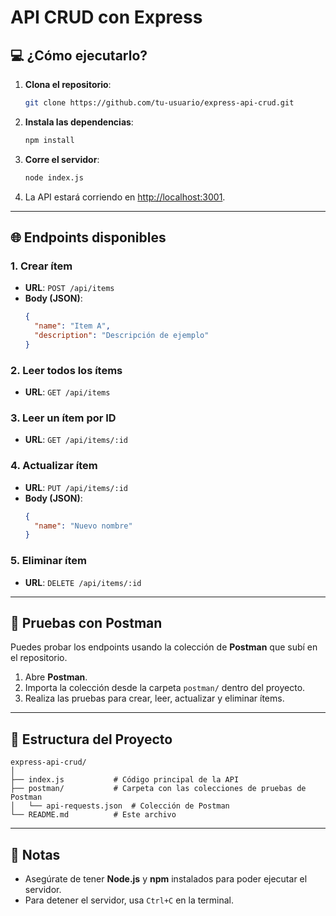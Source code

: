 
# API CRUD con Express

## 💻 ¿Cómo ejecutarlo?

1. **Clona el repositorio**:
    ```bash
    git clone https://github.com/tu-usuario/express-api-crud.git
    ```

2. **Instala las dependencias**:
    ```bash
    npm install
    ```

3. **Corre el servidor**:
    ```bash
    node index.js
    ```

4. La API estará corriendo en [http://localhost:3001](http://localhost:3001).

---

## 🌐 Endpoints disponibles

### 1. **Crear ítem**
- **URL**: `POST /api/items`
- **Body (JSON)**:
    ```json
    {
      "name": "Item A",
      "description": "Descripción de ejemplo"
    }
    ```

### 2. **Leer todos los ítems**
- **URL**: `GET /api/items`

### 3. **Leer un ítem por ID**
- **URL**: `GET /api/items/:id`

### 4. **Actualizar ítem**
- **URL**: `PUT /api/items/:id`
- **Body (JSON)**:
    ```json
    {
      "name": "Nuevo nombre"
    }
    ```

### 5. **Eliminar ítem**
- **URL**: `DELETE /api/items/:id`

---

## 🧪 Pruebas con Postman

Puedes probar los endpoints usando la colección de **Postman** que subí en el repositorio.

1. Abre **Postman**.
2. Importa la colección desde la carpeta `postman/` dentro del proyecto.
3. Realiza las pruebas para crear, leer, actualizar y eliminar ítems.

---

## 📂 Estructura del Proyecto

```text
express-api-crud/
│
├── index.js           # Código principal de la API
├── postman/           # Carpeta con las colecciones de pruebas de Postman
│   └── api-requests.json  # Colección de Postman
└── README.md          # Este archivo
```

---

## 📝 Notas

- Asegúrate de tener **Node.js** y **npm** instalados para poder ejecutar el servidor.
- Para detener el servidor, usa `Ctrl+C` en la terminal.

